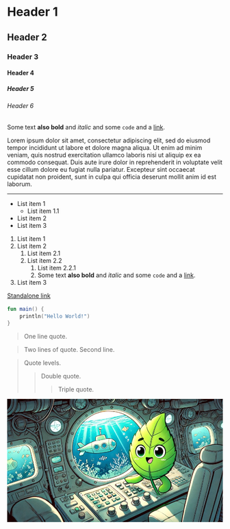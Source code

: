 # Header 1
## Header 2
### Header 3
#### Header 4
##### Header 5
###### Header 6

Some text **also bold** and _italic_ and some `code` and a [link](https://adaptive.fun).
    
Lorem ipsum dolor sit amet, consectetur adipiscing elit, sed do eiusmod tempor incididunt
ut labore et dolore magna aliqua. Ut enim ad minim veniam, quis nostrud exercitation
ullamco laboris nisi ut aliquip ex ea commodo consequat. Duis aute irure dolor in 
reprehenderit in voluptate velit esse cillum dolore eu fugiat nulla pariatur. Excepteur 
sint occaecat cupidatat non proident, sunt in culpa qui officia deserunt mollit anim id
est laborum.

---

* List item 1
  * List item 1.1
* List item 2
* List item 3

1. List item 1
2. List item 2
    1. List item 2.1
    2. List item 2.2
        1. List item 2.2.1
        2. Some text **also bold** and _italic_ and some `code` and a [link](https://adaptive.fun).
3. List item 3

[Standalone link](https://adaptive.fun)

```kotlin
fun main() {
    println("Hello World!")
}
```

> One line quote.

> Two lines of quote.
> Second line.

> Quote levels.
> > Double quote.
> > > Triple quote.

![An image](https://raw.githubusercontent.com/spxbhuhb/adaptive-site-resources/110801e15484cbe47db9396fc78827ab79408a82/images/deep-waters-50.jpg)
